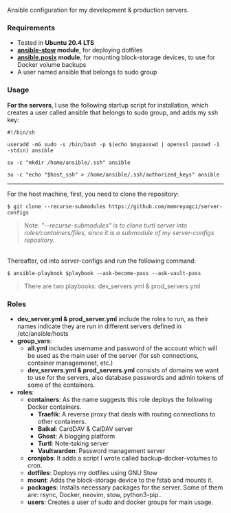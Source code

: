 Ansible configuration for my development & production servers.

### Requirements
- Tested in **Ubuntu 20.4 LTS**
- **[ansible-stow](https://github.com/caian-org/ansible-stow) module**, for deploying dotfiles
- **[ansible.posix](https://github.com/ansible-collections/ansible.posix) module**, for mounting block-storage devices, to use for Docker volume backups
- A user named ansible that belongs to sudo group

### Usage
**For the servers**, I use the following startup script for installation, which creates a user called ansible that belongs to sudo group, and adds my ssh key:
```
#!/bin/sh

useradd -mG sudo -s /bin/bash -p $(echo $mypasswd | openssl passwd -1 -stdin) ansible

su -c "mkdir /home/ansible/.ssh" ansible

su -c "echo "$host_ssh" > /home/ansible/.ssh/authorized_keys" ansible
```
---
For the host machine, first, you need to clone the repository:
```
$ git clone --recurse-submodules https://github.com/memreyagci/server-configs
```
>Note: *"--recurse-submodules" is to clone turtl server into roles/containers/files, since it is a submodule of my server-configs repository.*

\
Thereafter, cd into server-configs and run the following command:
```
$ ansible-playbook $playbook --ask-become-pass --ask-vault-pass
```

> There are two playbooks: dev_servers.yml & prod_servers.yml

### Roles
* **dev_server.yml & prod_server.yml** include the roles to run, as their names indicate they are run in different servers defined in /etc/ansible/hosts
* **group_vars**:
   * **all.yml** includes username and password of the account which will be used as the main user of the server (for ssh connections, container managemenet, etc.)
   * **dev_servers.yml & prod_servers.yml** consists of domains we want to use for the servers, also database passwords and admin tokens of some of the containers.
* **roles**:
   * **containers**: As the name suggests this role deploys the following Docker containers.
      * **Traefik**: A reverse proxy that deals with routing connections to other containers.
      * **Baikal**: CardDAV & CalDAV server
      * **Ghost**: A blogging platform
      * **Turtl**: Note-taking server
      * **Vaultwarden**: Password management server
   * **cronjobs**: It adds a script I wrote called backup-docker-volumes to cron.
   * **dotfiles**: Deploys my dotfiles using GNU Stow
   * **mount**: Adds the block-storage device to the fstab and mounts it.
   * **packages**: Installs necessary packages for the server. Some of them are: rsync, Docker, neovim, stow, python3-pip..
   * **users**: Creates a user of sudo and docker groups for main usage.
